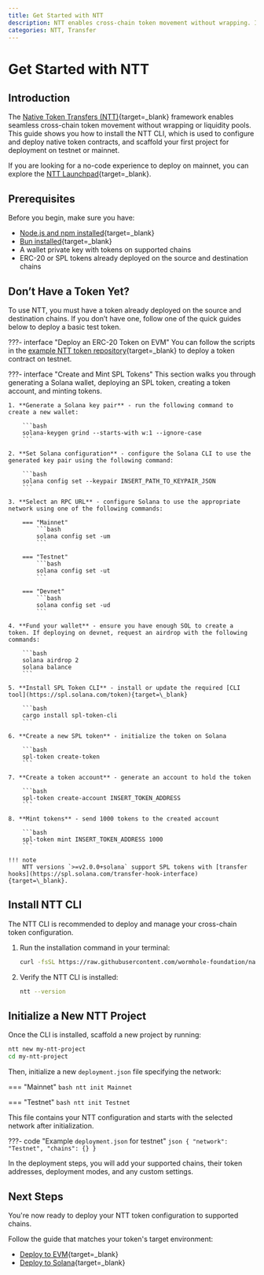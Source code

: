 ```yaml
---
title: Get Started with NTT
description: NTT enables cross-chain token movement without wrapping. Install the CLI, deploy test tokens, and scaffold a project to integrate NTT into your app.
categories: NTT, Transfer
---
```


# Get Started with NTT

## Introduction

The [Native Token Transfers (NTT)](/docs/products/native-token-transfers/overview){target=\_blank} framework enables seamless cross-chain token movement without wrapping or liquidity pools. This guide shows you how to install the NTT CLI, which is used to configure and deploy native token contracts, and scaffold your first project for deployment on testnet or mainnet.

If you are looking for a no-code experience to deploy on mainnet, you can explore the [NTT Launchpad](https://ntt.wormhole.com){target=\_blank}.

## Prerequisites

Before you begin, make sure you have:

- [Node.js and npm installed](https://docs.npmjs.com/downloading-and-installing-node-js-and-npm){target=\_blank}
- [Bun installed](https://bun.sh/){target=\_blank}
- A wallet private key with tokens on supported chains
- ERC-20 or SPL tokens already deployed on the source and destination chains

## Don’t Have a Token Yet?

To use NTT, you must have a token already deployed on the source and destination chains. If you don’t have one, follow one of the quick guides below to deploy a basic test token.

???- interface "Deploy an ERC-20 Token on EVM"
    You can follow the scripts in the [example NTT token repository](https://github.com/wormhole-foundation/example-ntt-token){target=\_blank} to deploy a token contract on testnet.


???- interface "Create and Mint SPL Tokens"
    This section walks you through generating a Solana wallet, deploying an SPL token, creating a token account, and minting tokens.

    1. **Generate a Solana key pair** - run the following command to create a new wallet:

        ```bash
        solana-keygen grind --starts-with w:1 --ignore-case
        ```

    2. **Set Solana configuration** - configure the Solana CLI to use the generated key pair using the following command:

        ```bash
        solana config set --keypair INSERT_PATH_TO_KEYPAIR_JSON
        ```

    3. **Select an RPC URL** - configure Solana to use the appropriate network using one of the following commands:

        === "Mainnet"
            ```bash
            solana config set -um
            ```

        === "Testnet"
            ```bash
            solana config set -ut
            ```

        === "Devnet"
            ```bash
            solana config set -ud
            ```

    4. **Fund your wallet** - ensure you have enough SOL to create a token. If deploying on devnet, request an airdrop with the following commands:

        ```bash
        solana airdrop 2
        solana balance
        ```

    5. **Install SPL Token CLI** - install or update the required [CLI tool](https://spl.solana.com/token){target=\_blank}

        ```bash
        cargo install spl-token-cli
        ```

    6. **Create a new SPL token** - initialize the token on Solana

        ```bash
        spl-token create-token
        ```

    7. **Create a token account** - generate an account to hold the token

        ```bash
        spl-token create-account INSERT_TOKEN_ADDRESS
        ```

    8. **Mint tokens** - send 1000 tokens to the created account

        ```bash
        spl-token mint INSERT_TOKEN_ADDRESS 1000
        ```

    !!! note
        NTT versions `>=v2.0.0+solana` support SPL tokens with [transfer hooks](https://spl.solana.com/transfer-hook-interface){target=\_blank}.

## Install NTT CLI

The NTT CLI is recommended to deploy and manage your cross-chain token configuration.

1. Run the installation command in your terminal:

    ```bash
    curl -fsSL https://raw.githubusercontent.com/wormhole-foundation/native-token-transfers/main/cli/install.sh | bash
    ```

2. Verify the NTT CLI is installed:

    ```bash
    ntt --version
    ```

## Initialize a New NTT Project

Once the CLI is installed, scaffold a new project by running:

```bash
ntt new my-ntt-project
cd my-ntt-project
```

Then, initialize a new `deployment.json` file specifying the network:

=== "Mainnet"
    ```bash
    ntt init Mainnet
    ```

=== "Testnet"
    ```bash
    ntt init Testnet
    ```

This file contains your NTT configuration and starts with the selected network after initialization. 

???- code "Example `deployment.json` for testnet"
    ```json
    {
        "network": "Testnet",
        "chains": {}
    }
    ```

In the deployment steps, you will add your supported chains, their token addresses, deployment modes, and any custom settings.

## Next Steps

You're now ready to deploy your NTT token configuration to supported chains.

Follow the guide that matches your token's target environment:

- [Deploy to EVM](/docs/products/native-token-transfers/guides/deploy-to-evm.md){target=\_blank}
- [Deploy to Solana](/docs/products/native-token-transfers/guides/deploy-to-solana.md){target=\_blank}
